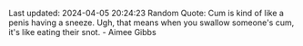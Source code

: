 Last updated: 2024-04-05 20:24:23
Random Quote: Cum is kind of like a penis having a sneeze. Ugh, that means when you swallow someone's cum, it's like eating their snot. - Aimee Gibbs
